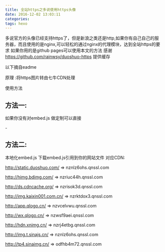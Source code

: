 ```yaml
---
title: 全站https之多说使用https头像
date: 2016-12-02 13:03:11
categories: 
tags: hexo 
---
```

多说官方的头像已经支持https了，但是新浪之类还是http,如果你有自己自己的服务器，而且使用的是nginx,可以轻松的通过nginx的代理模块，达到全站https的要求
如果你用的是github pages可以使用本文的方法
感谢
https://github.com/rainwsy/duoshuo-https
提供缓存

以下摘自eadme

原理 :将https图片转由七牛CDN处理

使用方法

## 方法一:
如果你没有对embed.js 做定制可以直接

-<script src="https://dn-hb0716.qbox.me/embed.js"></script>
## 方法二: 
本地化embed.js
下载embed.js引用到你的网站文件
对应CDN:

http://static.duoshuo.com/ => nznlz6ohs.qnssl.com

http://himg.bdimg.com/ => nzriuc44h.qnssl.com

http://ds.cdncache.org/ => nzrisok3d.qnssl.com

http://img.kaixin001.com.cn/ => nzrktdox3.qnssl.com

http://app.qlogo.cn/ => nzvcelvwu.qnssl.com

http://wx.qlogo.cn/ => nzwsf9aei.qnssl.com

http://hdn.xnimg.cn/ => nzrj4etbg.qnssl.com

http://img.t.sinajs.cn/ => nznlz6ohs.qnssl.com

http://tp4.sinaimg.cn/ => odfhb4m72.qnssl.com

